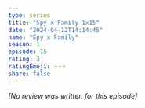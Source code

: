 ```yaml
---
type: series
title: "Spy x Family 1x15"
date: "2024-04-12T14:14:45"
name: "Spy x Family"
season: 1
episode: 15
rating: 3
ratingEmoji: ⭐️⭐️⭐️
share: false
---
```


*[No review was written for this episode]*
